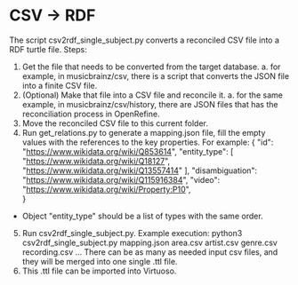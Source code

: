 # CSV -> RDF
The script csv2rdf_single_subject.py converts a reconciled CSV file into a RDF turtle file.
Steps:
1.  Get the file that needs to be converted from the target database.
    a. for example, in musicbrainz/csv, there is a script that converts the JSON file into a finite CSV file.
2.  (Optional) Make that file into a CSV file and reconcile it. 
    a. for the same example, in musicbrainz/csv/history, there are JSON files that has the reconciliation process in OpenRefine.
3.  Move the reconciled CSV file to this current folder.
4.  Run get_relations.py to generate a mapping.json file, fill the empty values with the references to the key properties. For example:
{
    "id": "https://www.wikidata.org/wiki/Q853614",
    "entity_type": [
        "https://www.wikidata.org/wiki/Q18127",
        "https://www.wikidata.org/wiki/Q13557414"
    ],
    "disambiguation": "https://www.wikidata.org/wiki/Q115916384",
    "video": "https://www.wikidata.org/wiki/Property:P10",      
}
* Object "entity_type" should be a list of types with the same order.
5. Run csv2rdf_single_subject.py. Example execution:
    python3 csv2rdf_single_subject.py mapping.json area.csv artist.csv genre.csv recording.csv ...
There can be as many as needed input csv files, and they will be merged into one single .ttl file.
6. This .ttl file can be imported into Virtuoso.
    
